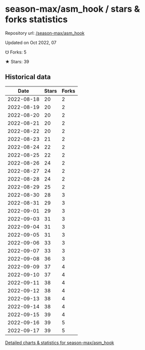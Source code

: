 # season-max/asm_hook / stars & forks statistics

Repository url: [/season-max/asm_hook](https://github.com/season-max/asm_hook)

Updated on Oct 2022, 07

☋ Forks: 5

★ Stars: 39

## Historical data
| Date | Stars | Forks |
|------|-------|-------|
| 2022-08-18 | 20 | 2 | 
| 2022-08-19 | 20 | 2 | 
| 2022-08-20 | 20 | 2 | 
| 2022-08-21 | 20 | 2 | 
| 2022-08-22 | 20 | 2 | 
| 2022-08-23 | 21 | 2 | 
| 2022-08-24 | 22 | 2 | 
| 2022-08-25 | 22 | 2 | 
| 2022-08-26 | 24 | 2 | 
| 2022-08-27 | 24 | 2 | 
| 2022-08-28 | 24 | 2 | 
| 2022-08-29 | 25 | 2 | 
| 2022-08-30 | 28 | 3 | 
| 2022-08-31 | 29 | 3 | 
| 2022-09-01 | 29 | 3 | 
| 2022-09-03 | 31 | 3 | 
| 2022-09-04 | 31 | 3 | 
| 2022-09-05 | 31 | 3 | 
| 2022-09-06 | 33 | 3 | 
| 2022-09-07 | 33 | 3 | 
| 2022-09-08 | 36 | 3 | 
| 2022-09-09 | 37 | 4 | 
| 2022-09-10 | 37 | 4 | 
| 2022-09-11 | 38 | 4 | 
| 2022-09-12 | 38 | 4 | 
| 2022-09-13 | 38 | 4 | 
| 2022-09-14 | 38 | 4 | 
| 2022-09-15 | 39 | 4 | 
| 2022-09-16 | 39 | 5 | 
| 2022-09-17 | 39 | 5 | 


[Detailed charts & statistics for season-max/asm_hook](https://reviewgithub.com/rep/season-max/asm_hook)
